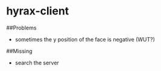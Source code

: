 # hyrax-client

##Problems

- sometimes the y position of the face is negative (WUT?)

##Missing

- search the server

